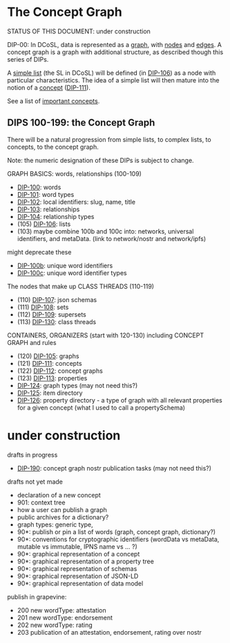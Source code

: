 # The Concept Graph

STATUS OF THIS DOCUMENT: under construction

DIP-00: In DCoSL, data is represented as a [graph](../../glossary/graph.md), with [nodes](../../glossary/node.md) and [edges](../../glossary/relationship.md). A concept graph is a graph with additional structure, as described though this series of DIPs.

A [simple list](../../glossary/simpleList.md) (the SL in DCoSL) will be defined (in [DIP-106](106.md)) as a node with particular characteristics. The idea of a simple list will then mature into the notion of a [concept](../../glossary/concept.md) ([DIP-111](111.md)).

See a list of [important concepts](importantConcepts.md).

## DIPS 100-199: the Concept Graph

There will be a natural progression from simple lists, to complex lists, to concepts, to the concept graph.

Note: the numeric designation of these DIPs is subject to change.

GRAPH BASICS: words, relationships (100-109)
- [DIP-100](100.md): words
- [DIP-101](101.md): word types
- [DIP-102](102.md): local identifiers: slug, name, title
- [DIP-103](103.md): relationships
- [DIP-104](104.md): relationship types
- (105) [DIP-106](106.md): lists
- (103) maybe combine 100b and 100c into: networks, universal identifiers, and metaData. (link to network/nostr and network/ipfs)

might deprecate these
- [DIP-100b](100b.md): unique word identifiers
- [DIP-100c](100c.md): unique word identifier types


The nodes that make up CLASS THREADS (110-119)
- (110) [DIP-107](107.md): json schemas
- (111) [DIP-108](108.md): sets
- (112) [DIP-109](109.md): supersets
- (113) [DIP-130](130.md): class threads
  
CONTAINERS, ORGANIZERS (start with 120-130) including CONCEPT GRAPH and rules
- (120) [DIP-105](105.md): graphs
- (121) [DIP-111](111.md): concepts
- (122) [DIP-112](112.md): concept graphs
- (123) [DIP-113](113.md): properties
- [DIP-124](124.md): graph types (may not need this?)
- [DIP-125](125.md): item directory
- [DIP-126](126.md): property directory - a type of graph with all relevant properties for a given concept (what I used to call a propertySchema)

  
# under construction

drafts in progress
- [DIP-190](190.md): concept graph nostr publication tasks (may not need this?)


drafts not yet made
- declaration of a new concept
- 901: context tree
- how a user can publish a graph
- public archives for a dictionary?
- graph types: generic type, 
- 90*: publish or pin a list of words (graph, concept graph, dictionary?)
- 90*: conventions for cryptographic identifiers (wordData vs metaData, mutable vs immutable, IPNS name vs ... ?)
- 90*: graphical representation of a concept
- 90*: graphical representation of a property tree
- 90*: graphical representation of schemas
- 90*: graphical representation of JSON-LD
- 90*: graphical representation of data model

publish in grapevine:
- 200 new wordType: attestation
- 201 new wordType: endorsement
- 202 new wordType: rating
- 203 publication of an attestation, endorsement, rating over nostr


